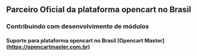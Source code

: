 ## Parceiro Oficial da plataforma opencart no Brasil
### Contribuindo com desenvolvimento de módulos


#### Suporte para plataforma opencart no Brasil   [Opencart Master] (https://opencartmaster.com.br)
